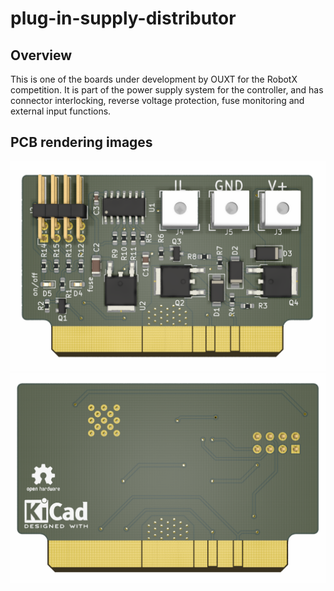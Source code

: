 # plug-in-supply-distributor

## Overview

This is one of the boards under development by OUXT for the RobotX competition. It is part of the power supply system for the controller, and has connector interlocking, reverse voltage protection, fuse monitoring and external input functions.

## PCB rendering images

![Top View](./images/pcb_image_topview_plug-in-supply-distributor.png)
![Bottom View](./images/pcb_image_bottomview_plug-in-supply-distributor.png)